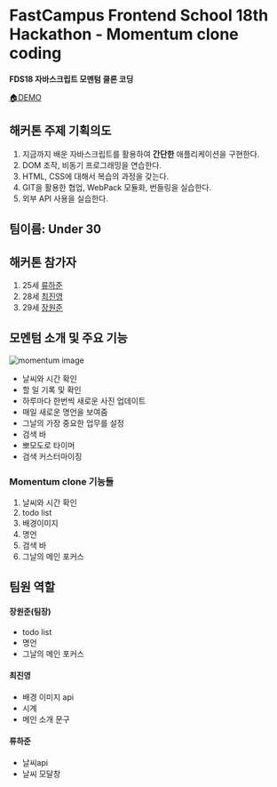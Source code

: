 # FastCampus Frontend School 18th Hackathon - Momentum clone coding
**FDS18 자바스크립트 모멘텀 클론 코딩**

[🏠DEMO](https://fds18-momentum-clone.netlify.app/)


## 해커톤 주제 기획의도 
1. 지금까지 배운 자바스크립트를 활용하여 **간단한** 애플리케이션을 구현한다. 
2. DOM 조작, 비동기 프로그래밍을 연습한다. 
3. HTML, CSS에 대해서 복습의 과정을 갖는다. 
4. GIT을 활용한 협업, WebPack 모듈화, 번들링을 실습한다.
5. 외부 API 사용을 실습한다.



## 팀이름: Under 30

## 해커톤 참가자
1. 25세 [류하준](https://github.com/HaJunRyu)
2. 28세 [최진영](https://github.com/Bernese-Corgi)
3. 29세 [장원준](https://github.com/Wonjuny0804)

## 모멘텀 소개 및 주요 기능
![momentum image](https://user-images.githubusercontent.com/42370712/106717578-4320d800-6643-11eb-8ebe-5ce1bcef10f9.PNG)
- 날씨와 시간 확인
- 할 일 기록 및 확인
- 하루마다 한번씩 새로운 사진 업데이트
- 매일 새로운 명언을 보여줌
- 그날의 가장 중요한 업무를 설정
- 검색 바
- 뽀모도로 타이머
- 검색 커스터마이징

### Momentum clone 기능들
1. 날씨와 시간 확인
2. todo list
3. 배경이미지
4. 명언
5. 검색 바
6. 그날의 메인 포커스


## 팀원 역할
#### 장원준(팀장)
- todo list
- 명언
- 그날의 메인 포커스
#### 최진영
- 배경 이미지 api
- 시계
- 메인 소개 문구
#### 류하준
- 날씨api
- 날씨 모달창